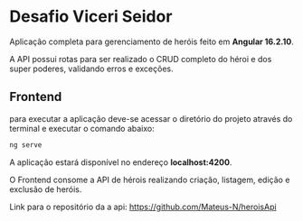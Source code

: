 # Desafio Viceri Seidor

Aplicação completa para gerenciamento de heróis feito em **Angular 16.2.10**.

A API possui rotas para ser realizado o CRUD completo do héroi e dos super poderes, validando erros e exceções.

## Frontend

para executar a aplicação deve-se acessar o diretório do projeto através do terminal e executar o comando abaixo:

```cmd
ng serve
```

A aplicação estará disponível no endereço **localhost:4200**.

O Frontend consome a API de hérois realizando criação, listagem, edição e exclusão de heróis.

Link para o repositório da a api: <a href="https://github.com/Mateus-N/heroisApi">https://github.com/Mateus-N/heroisApi</a>